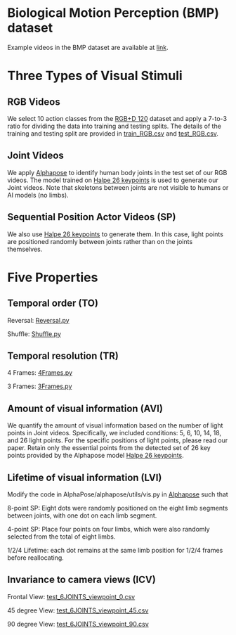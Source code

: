 # Biological Motion Perception (BMP) dataset

Example videos in the BMP dataset are available at [link](https://drive.google.com/file/d/1kegtLUB7UrIUQwOFLO_qM0O6_vOXa1W6/view?usp=sharing).

# Three Types of Visual Stimuli

## RGB Videos 

We select 10 action classes from the [RGB+D 120](https://rose1.ntu.edu.sg/dataset/actionRecognition/) dataset and apply a 7-to-3 ratio for dividing the data into training and testing splits. 
The details of the training and testing split are provided in [train_RGB.csv](Protocols/train_RGB.csv) and [test_RGB.csv](Protocols/test_RGB.csv).

## Joint Videos 

We apply [Alphapose](https://github.com/MVIG-SJTU/AlphaPose) to identify human body joints in the test set of our RGB videos. 
The model trained on [Halpe 26 keypoints](https://github.com/Fang-Haoshu/Halpe-FullBody) is used to generate our Joint videos.
Note that skeletons between joints are not visible to humans or AI models (no limbs).

## Sequential Position Actor Videos (SP)

We also use [Halpe 26 keypoints](https://github.com/Fang-Haoshu/Halpe-FullBody) to generate them. In this case, light points are positioned randomly between joints rather than on the joints themselves.

# Five Properties

## Temporal order (TO)

Reversal: [Reversal.py](Dataset/Reversal.py)

Shuffle: [Shuffle.py](Dataset/Shuffle.py)

## Temporal resolution (TR)

4 Frames: [4Frames.py](Dataset/4Frames.py)

3 Frames: [3Frames.py](Dataset/3Frames.py)

## Amount of visual information (AVI)

We quantify the amount of visual information based on the number of light points in Joint videos. 
Specifically, we included conditions: 5, 6, 10, 14, 18, and 26 light points. 
For the specific positions of light points, please read our paper. 
Retain only the essential points from the detected set of 26 key points provided by the Alphapose model [Halpe 26 keypoints](https://github.com/Fang-Haoshu/Halpe-FullBody).

## Lifetime of visual information (LVI)

Modify the code in AlphaPose/alphapose/utils/vis.py in [Alphapose](https://github.com/MVIG-SJTU/AlphaPose) such that 

8-point SP: Eight dots were randomly positioned on the eight limb segments between joints, with one dot on each limb segment.

4-point SP: Place four points on four limbs, which were also randomly selected from the total of eight limbs.

1/2/4 Lifetime: each dot remains at the same limb position for 1/2/4 frames before reallocating.

## Invariance to camera views (ICV)

Frontal View:  [test_6JOINTS_viewpoint_0.csv](Protocols/test_6JOINTS_viewpoint_0.csv)

45 degree View:  [test_6JOINTS_viewpoint_45.csv](Protocols/test_6JOINTS_viewpoint_45.csv)

90 degree View:  [test_6JOINTS_viewpoint_90.csv](Protocols/test_6JOINTS_viewpoint_90.csv)






